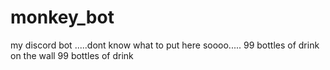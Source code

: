 # monkey_bot
my discord bot
.....dont know what to put here soooo..... 99 bottles of drink on the wall 99 bottles of drink
